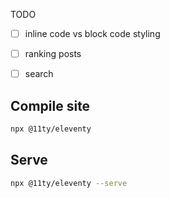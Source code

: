 TODO
- [ ] inline code vs block code styling
- [ ] ranking posts
- [ ] search


## Compile site

```bash
npx @11ty/eleventy
```

## Serve

```bash
npx @11ty/eleventy --serve
````